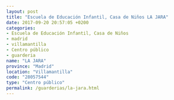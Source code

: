 ```yaml
---
layout: post
title: "Escuela de Educación Infantil, Casa de Niños LA JARA"
date: 2017-09-20 20:57:05 +0200
categories:
- Escuela de Educación Infantil, Casa de Niños
- madrid
- villamantilla
- Centro público
- guarderia
name: "LA JARA"
province: "Madrid"
location: "Villamantilla"
code: "28057544"
type: "Centro público"
permalink: /guarderias/la-jara.html
---
```

